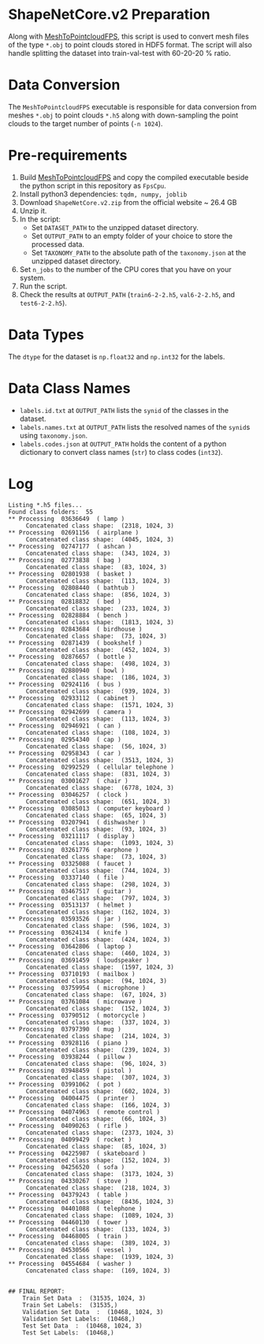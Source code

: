 # ShapeNetCore.v2 Preparation
Along with [MeshToPointcloudFPS](https://github.com/salehjg/MeshToPointcloudFPS), this script is used to convert mesh files of the type `*.obj` to point clouds stored in HDF5 format. The script will also handle splitting the dataset into train-val-test with 60-20-20 % ratio.

# Data Conversion
The `MeshToPointcloudFPS` executable is responsible for data conversion from meshes `*.obj` to point clouds `*.h5` along with down-sampling the point clouds to the target number of points (`-n 1024`).  

# Pre-requirements
1. Build [MeshToPointcloudFPS](https://github.com/salehjg/MeshToPointcloudFPS) and copy the compiled executable beside the python script in this repository as `FpsCpu`.
2. Install python3 dependencies: `tqdm, numpy, joblib` 
3. Download `ShapeNetCore.v2.zip` from the official website ~ 26.4 GB
4. Unzip it.
5. In the script: 
   - Set `DATASET_PATH` to the unzipped dataset directory.
   - Set `OUTPUT_PATH` to an empty folder of your choice to store the processed data.
   - Set `TAXONOMY_PATH` to the absolute path of the `taxonomy.json` at the unzipped dataset directory.
6. Set `n_jobs` to the number of the CPU cores that you have on your system.
7. Run the script.
8. Check the results at `OUTPUT_PATH` (`train6-2-2.h5`, `val6-2-2.h5`, and `test6-2-2.h5`).

# Data Types
The `dtype` for the dataset is `np.float32` and `np.int32` for the labels.

# Data Class Names
* `labels.id.txt` at `OUTPUT_PATH` lists the `synid` of the classes in the dataset.
* `labels.names.txt` at `OUTPUT_PATH` lists the resolved names of the `synid`s using `taxonomy.json`.
* `labels.codes.json` at `OUTPUT_PATH` holds the content of a python dictionary to convert class names (`str`) to class codes (`int32`).

# Log
```
Listing *.h5 files...
Found class folders:  55
** Processing  03636649  ( lamp )
	 Concatenated class shape:  (2318, 1024, 3)
** Processing  02691156  ( airplane )
	 Concatenated class shape:  (4045, 1024, 3)
** Processing  02747177  ( ashcan )
	 Concatenated class shape:  (343, 1024, 3)
** Processing  02773838  ( bag )
	 Concatenated class shape:  (83, 1024, 3)
** Processing  02801938  ( basket )
	 Concatenated class shape:  (113, 1024, 3)
** Processing  02808440  ( bathtub )
	 Concatenated class shape:  (856, 1024, 3)
** Processing  02818832  ( bed )
	 Concatenated class shape:  (233, 1024, 3)
** Processing  02828884  ( bench )
	 Concatenated class shape:  (1813, 1024, 3)
** Processing  02843684  ( birdhouse )
	 Concatenated class shape:  (73, 1024, 3)
** Processing  02871439  ( bookshelf )
	 Concatenated class shape:  (452, 1024, 3)
** Processing  02876657  ( bottle )
	 Concatenated class shape:  (498, 1024, 3)
** Processing  02880940  ( bowl )
	 Concatenated class shape:  (186, 1024, 3)
** Processing  02924116  ( bus )
	 Concatenated class shape:  (939, 1024, 3)
** Processing  02933112  ( cabinet )
	 Concatenated class shape:  (1571, 1024, 3)
** Processing  02942699  ( camera )
	 Concatenated class shape:  (113, 1024, 3)
** Processing  02946921  ( can )
	 Concatenated class shape:  (108, 1024, 3)
** Processing  02954340  ( cap )
	 Concatenated class shape:  (56, 1024, 3)
** Processing  02958343  ( car )
	 Concatenated class shape:  (3513, 1024, 3)
** Processing  02992529  ( cellular telephone )
	 Concatenated class shape:  (831, 1024, 3)
** Processing  03001627  ( chair )
	 Concatenated class shape:  (6778, 1024, 3)
** Processing  03046257  ( clock )
	 Concatenated class shape:  (651, 1024, 3)
** Processing  03085013  ( computer keyboard )
	 Concatenated class shape:  (65, 1024, 3)
** Processing  03207941  ( dishwasher )
	 Concatenated class shape:  (93, 1024, 3)
** Processing  03211117  ( display )
	 Concatenated class shape:  (1093, 1024, 3)
** Processing  03261776  ( earphone )
	 Concatenated class shape:  (73, 1024, 3)
** Processing  03325088  ( faucet )
	 Concatenated class shape:  (744, 1024, 3)
** Processing  03337140  ( file )
	 Concatenated class shape:  (298, 1024, 3)
** Processing  03467517  ( guitar )
	 Concatenated class shape:  (797, 1024, 3)
** Processing  03513137  ( helmet )
	 Concatenated class shape:  (162, 1024, 3)
** Processing  03593526  ( jar )
	 Concatenated class shape:  (596, 1024, 3)
** Processing  03624134  ( knife )
	 Concatenated class shape:  (424, 1024, 3)
** Processing  03642806  ( laptop )
	 Concatenated class shape:  (460, 1024, 3)
** Processing  03691459  ( loudspeaker )
	 Concatenated class shape:  (1597, 1024, 3)
** Processing  03710193  ( mailbox )
	 Concatenated class shape:  (94, 1024, 3)
** Processing  03759954  ( microphone )
	 Concatenated class shape:  (67, 1024, 3)
** Processing  03761084  ( microwave )
	 Concatenated class shape:  (152, 1024, 3)
** Processing  03790512  ( motorcycle )
	 Concatenated class shape:  (337, 1024, 3)
** Processing  03797390  ( mug )
	 Concatenated class shape:  (214, 1024, 3)
** Processing  03928116  ( piano )
	 Concatenated class shape:  (239, 1024, 3)
** Processing  03938244  ( pillow )
	 Concatenated class shape:  (96, 1024, 3)
** Processing  03948459  ( pistol )
	 Concatenated class shape:  (307, 1024, 3)
** Processing  03991062  ( pot )
	 Concatenated class shape:  (602, 1024, 3)
** Processing  04004475  ( printer )
	 Concatenated class shape:  (166, 1024, 3)
** Processing  04074963  ( remote control )
	 Concatenated class shape:  (66, 1024, 3)
** Processing  04090263  ( rifle )
	 Concatenated class shape:  (2373, 1024, 3)
** Processing  04099429  ( rocket )
	 Concatenated class shape:  (85, 1024, 3)
** Processing  04225987  ( skateboard )
	 Concatenated class shape:  (152, 1024, 3)
** Processing  04256520  ( sofa )
	 Concatenated class shape:  (3173, 1024, 3)
** Processing  04330267  ( stove )
	 Concatenated class shape:  (218, 1024, 3)
** Processing  04379243  ( table )
	 Concatenated class shape:  (8436, 1024, 3)
** Processing  04401088  ( telephone )
	 Concatenated class shape:  (1089, 1024, 3)
** Processing  04460130  ( tower )
	 Concatenated class shape:  (133, 1024, 3)
** Processing  04468005  ( train )
	 Concatenated class shape:  (389, 1024, 3)
** Processing  04530566  ( vessel )
	 Concatenated class shape:  (1939, 1024, 3)
** Processing  04554684  ( washer )
	 Concatenated class shape:  (169, 1024, 3)


## FINAL REPORT:
	Train Set Data  :  (31535, 1024, 3)
	Train Set Labels:  (31535,)
	Validation Set Data  :  (10468, 1024, 3)
	Validation Set Labels:  (10468,)
	Test Set Data  :  (10468, 1024, 3)
	Test Set Labels:  (10468,)
```